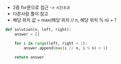 - 2중 for문으로 접근 -> `시간초과`
- 다른사람 풀이 참고
- 해당 위치 값 = max(해당 위치 // n, 해당 위치 % n) + 1

```python
def solution(n, left, right):
    answer = []

    for i in range(left, right + 1):
        answer.append(max(i // n, i % n) + 1)
            
    return answer
```
